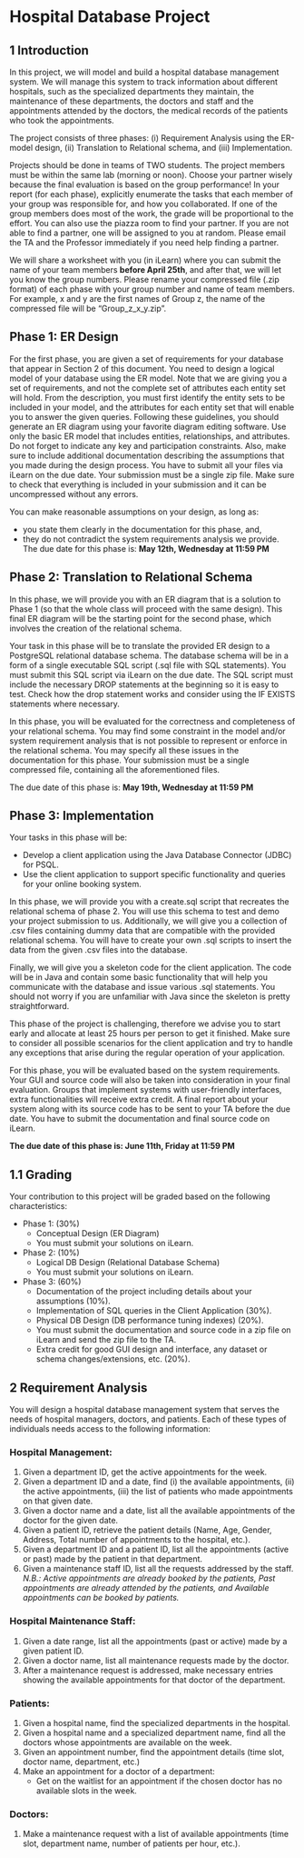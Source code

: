 # Hospital Database Project
## 1 Introduction
In this project, we will model and build a hospital database management system. We will manage
this system to track information about different hospitals, such as the specialized departments
they maintain, the maintenance of these departments, the doctors and staff and the appointments
attended by the doctors, the medical records of the patients who took the appointments.

The project consists of three phases: (i) Requirement Analysis using the ER-model design, (ii)
Translation to Relational schema, and (iii) Implementation.

Projects should be done in teams of TWO students. The project members must be within the
same lab (morning or noon). Choose your partner wisely because the final evaluation is based
on the group performance! In your report (for each phase), explicitly enumerate the tasks that
each member of your group was responsible for, and how you collaborated. If one of the group
members does most of the work, the grade will be proportional to the effort. You can also use the
piazza room to find your partner. If you are not able to find a partner, one will be assigned to you
at random. Please email the TA and the Professor immediately if you need help finding a partner.

We will share a worksheet with you (in iLearn) where you can submit the name of your team
members **before April 25th**, and after that, we will let you know the group numbers. Please
rename your compressed file (.zip format) of each phase with your group number and name of
team members. For example, x and y are the first names of Group z, the name of the compressed
file will be “Group_z_x_y.zip”.
## Phase 1: ER Design
For the first phase, you are given a set of requirements for your database that appear in Section 2
of this document. You need to design a logical model of your database using the ER model. Note
that we are giving you a set of requirements, and not the complete set of attributes each entity set
will hold. From the description, you must first identify the entity sets to be included in your
model, and the attributes for each entity set that will enable you to answer the given queries.
Following these guidelines, you should generate an ER diagram using your favorite diagram
editing software. Use only the basic ER model that includes entities, relationships, and attributes.
Do not forget to indicate any key and participation constraints. Also, make sure to include
additional documentation describing the assumptions that you made during the design process.
You have to submit all your files via iLearn on the due date. Your submission must be a single
zip file. Make sure to check that everything is included in your submission and it can be
uncompressed without any errors.

You can make reasonable assumptions on your design, as long as:
- you state them clearly in the documentation for this phase, and,
- they do not contradict the system requirements analysis we provide.
The due date for this phase is: **May 12th, Wednesday at 11:59 PM**
## Phase 2: Translation to Relational Schema
In this phase, we will provide you with an ER diagram that is a solution to Phase 1 (so that the
whole class will proceed with the same design). This final ER diagram will be the starting point
for the second phase, which involves the creation of the relational schema.

Your task in this phase will be to translate the provided ER design to a PostgreSQL relational
database schema. The database schema will be in a form of a single executable SQL script (.sql
file with SQL statements). You must submit this SQL script via iLearn on the due date. The
SQL script must include the necessary DROP statements at the beginning so it is easy to test.
Check how the drop statement works and consider using the IF EXISTS statements where
necessary.

In this phase, you will be evaluated for the correctness and completeness of your relational
schema. You may find some constraint in the model and/or system requirement analysis that is
not possible to represent or enforce in the relational schema. You may specify all these issues in
the documentation for this phase. Your submission must be a single compressed file, containing
all the aforementioned files.

The due date of this phase is: **May 19th, Wednesday at 11:59 PM**
## Phase 3: Implementation
Your tasks in this phase will be:
- Develop a client application using the Java Database Connector (JDBC) for PSQL.
- Use the client application to support specific functionality and queries for your online
booking system.

In this phase, we will provide you with a create.sql script that recreates the relational schema of phase 2. You will use this schema to test and demo your project submission to us. Additionally, we will give you a collection of .csv files containing dummy data that are compatible with the provided relational schema. You will have to create your own .sql scripts to insert the data from the given .csv files into the database.

Finally, we will give you a skeleton code for the client application. The code will be in Java and contain some basic functionality that will help you communicate with the database and issue various .sql statements. You should not worry if you are unfamiliar with Java since the skeleton is pretty straightforward.

This phase of the project is challenging, therefore we advise you to start early and allocate at least 25 hours per person to get it finished. Make sure to consider all possible scenarios for the client application and try to handle any exceptions that arise during the regular operation of your application.

For this phase, you will be evaluated based on the system requirements. Your GUI and source
code will also be taken into consideration in your final evaluation. Groups that implement
systems with user-friendly interfaces, extra functionalities will receive extra credit. A final report about your system along with its source code has to be sent to your TA before the due date. You have to submit the documentation and final source code on iLearn.

**The due date of this phase is: June 11th, Friday at 11:59 PM**
## 1.1 Grading
Your contribution to this project will be graded based on the following characteristics:
- Phase 1: (30%)
  - Conceptual Design (ER Diagram)
  - You must submit your solutions on iLearn.
- Phase 2: (10%)
  - Logical DB Design (Relational Database Schema)
  - You must submit your solutions on iLearn.
- Phase 3: (60%)
  - Documentation of the project including details about your assumptions (10%).
  - Implementation of SQL queries in the Client Application (30%).
  - Physical DB Design (DB performance tuning indexes) (20%).
  - You must submit the documentation and source code in a zip file on iLearn and send the zip file to the TA.
  - Extra credit for good GUI design and interface, any dataset or schema changes/extensions, etc. (20%).
## 2 Requirement Analysis
You will design a hospital database management system that serves the needs of hospital managers, doctors, and patients. Each of these types of individuals needs access to the following information:
### Hospital Management:
1. Given a department ID, get the active appointments for the week.
2. Given a department ID and a date, find (i) the available appointments, (ii) the active appointments, (iii) the list of patients who made appointments on that given date.
3. Given a doctor name and a date, list all the available appointments of the doctor for the given date.
4. Given a patient ID, retrieve the patient details (Name, Age, Gender, Address, Total number of appointments to the hospital, etc.).
5. Given a department ID and a patient ID, list all the appointments (active or past) made by the patient in that department.
6. Given a maintenance staff ID, list all the requests addressed by the staff.
*N.B.: Active appointments are already booked by the patients, Past appointments are already attended by the patients, and Available appointments can be booked by patients.*
### Hospital Maintenance Staff:
1. Given a date range, list all the appointments (past or active) made by a given patient ID.
2. Given a doctor name, list all maintenance requests made by the doctor.
3. After a maintenance request is addressed, make necessary entries showing the available appointments for that doctor of the department.
### Patients:
1. Given a hospital name, find the specialized departments in the hospital.
2. Given a hospital name and a specialized department name, find all the doctors whose appointments are available on the week.
3. Given an appointment number, find the appointment details (time slot, doctor name, department, etc.)
4. Make an appointment for a doctor of a department:
   - Get on the waitlist for an appointment if the chosen doctor has no available slots in the week.
### Doctors:
1. Make a maintenance request with a list of available appointments (time slot, department name, number of patients per hour, etc.).
